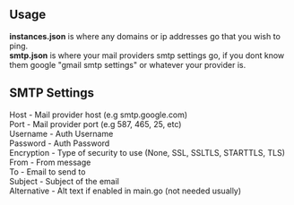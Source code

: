 ## Usage
**instances.json** is where any domains or ip addresses go that you wish to ping.<br>
**smtp.json** is where your mail providers smtp settings go, if you dont know them google "gmail smtp settings" or whatever your provider is.<br>

## SMTP Settings
Host - Mail provider host (e.g smtp.google.com)<br>
Port - Mail provider port (e.g 587, 465, 25, etc)<br>
Username - Auth Username<br>
Password - Auth Password<br>
Encryption - Type of security to use (None, SSL, SSLTLS, STARTTLS, TLS)<br>
From - From message<br>
To - Email to send to<br>
Subject - Subject of the email<br>
Alternative - Alt text if enabled in main.go (not needed usually)<br>


